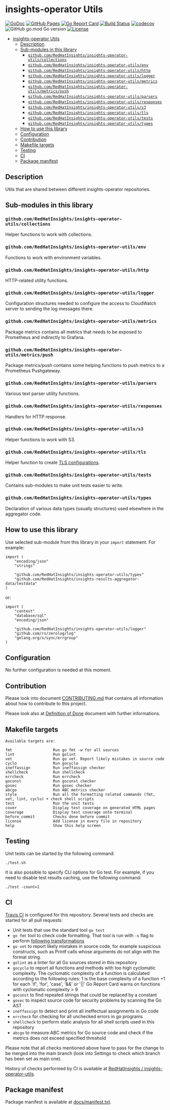 # insights-operator Utils

[![GoDoc](https://godoc.org/github.com/RedHatInsights/insights-operator-utils?status.svg)](https://godoc.org/github.com/RedHatInsights/insights-operator-utils)
[![GitHub Pages](https://img.shields.io/badge/%20-GitHub%20Pages-informational)](https://redhatinsights.github.io/insights-operator-utils/)
[![Go Report Card](https://goreportcard.com/badge/github.com/RedHatInsights/insights-operator-utils)](https://goreportcard.com/report/github.com/RedHatInsights/insights-operator-utils)
[![Build Status](https://travis-ci.org/RedHatInsights/insights-operator-utils.svg?branch=master)](https://travis-ci.org/RedHatInsights/insights-operator-utils)
[![codecov](https://codecov.io/gh/RedHatInsights/insights-operator-utils/branch/master/graph/badge.svg)](https://codecov.io/gh/RedHatInsights/insights-operator-utils)
![GitHub go.mod Go version](https://img.shields.io/github/go-mod/go-version/RedHatInsights/insights-operator-utils)
[![License](https://img.shields.io/badge/license-Apache-blue)](https://github.com/RedHatInsights/insights-operator-utils/blob/master/LICENSE)

<!-- vim-markdown-toc GFM -->

- [insights-operator Utils](#insights-operator-utils)
	- [Description](#description)
	- [Sub-modules in this library](#sub-modules-in-this-library)
		- [`github.com/RedHatInsights/insights-operator-utils/collections`](#githubcomredhatinsightsinsights-operator-utilscollections)
		- [`github.com/RedHatInsights/insights-operator-utils/env`](#githubcomredhatinsightsinsights-operator-utilsenv)
		- [`github.com/RedHatInsights/insights-operator-utils/http`](#githubcomredhatinsightsinsights-operator-utilshttp)
		- [`github.com/RedHatInsights/insights-operator-utils/logger`](#githubcomredhatinsightsinsights-operator-utilslogger)
		- [`github.com/RedHatInsights/insights-operator-utils/metrics`](#githubcomredhatinsightsinsights-operator-utilsmetrics)
		- [`github.com/RedHatInsights/insights-operator-utils/metrics/push`](#githubcomredhatinsightsinsights-operator-utilsmetricspush)
		- [`github.com/RedHatInsights/insights-operator-utils/parsers`](#githubcomredhatinsightsinsights-operator-utilsparsers)
		- [`github.com/RedHatInsights/insights-operator-utils/responses`](#githubcomredhatinsightsinsights-operator-utilsresponses)
		- [`github.com/RedHatInsights/insights-operator-utils/s3`](#githubcomredhatinsightsinsights-operator-utilss3)
		- [`github.com/RedHatInsights/insights-operator-utils/tls`](#githubcomredhatinsightsinsights-operator-utilstls)
		- [`github.com/RedHatInsights/insights-operator-utils/tests`](#githubcomredhatinsightsinsights-operator-utilstests)
		- [`github.com/RedHatInsights/insights-operator-utils/types`](#githubcomredhatinsightsinsights-operator-utilstypes)
	- [How to use this library](#how-to-use-this-library)
	- [Configuration](#configuration)
	- [Contribution](#contribution)
	- [Makefile targets](#makefile-targets)
	- [Testing](#testing)
	- [CI](#ci)
	- [Package manifest](#package-manifest)

<!-- vim-markdown-toc -->

## Description

Utils that are shared between different insights-operator repositories.

## Sub-modules in this library

### `github.com/RedHatInsights/insights-operator-utils/collections`

Helper functions to work with collections.

### `github.com/RedHatInsights/insights-operator-utils/env`

Functions to work with environment variables.

### `github.com/RedHatInsights/insights-operator-utils/http`

HTTP-related utility functions.

### `github.com/RedHatInsights/insights-operator-utils/logger`

Configuration structures needed to configure the access to CloudWatch server to sending the log messages there.

### `github.com/RedHatInsights/insights-operator-utils/metrics`

Package metrics contains all metrics that needs to be exposed to Prometheus and indirectly to Grafana.

### `github.com/RedHatInsights/insights-operator-utils/metrics/push`

Package metrics/push contains some helping functions to push metrics to a Prometheus Pushgateway.

### `github.com/RedHatInsights/insights-operator-utils/parsers`

Various text parser utility functions.

### `github.com/RedHatInsights/insights-operator-utils/responses`

Handlers for HTTP response.

### `github.com/RedHatInsights/insights-operator-utils/s3`

Helper functions to work with S3.

### `github.com/RedHatInsights/insights-operator-utils/tls`

Helper function to create [TLS configurations](https://pkg.go.dev/crypto/tls#Config).

### `github.com/RedHatInsights/insights-operator-utils/tests`

Contains sub-modules to make unit tests easier to write.

### `github.com/RedHatInsights/insights-operator-utils/types`

Declaration of various data types (usually structures) used elsewhere in the aggregator code.



## How to use this library

Use selected sub-module from this library in your `import` statement. For example:

```
import (
	"encoding/json"
	"strings"

	"github.com/RedHatInsights/insights-operator-utils/types"
	"github.com/RedHatInsights/insights-results-aggregator-data/testdata"
)
```

or:

```
import (
	"context"
	"database/sql"
	"encoding/json"

	"github.com/RedHatInsights/insights-operator-utils/logger"
	"github.com/rs/zerolog/log"
	"golang.org/x/sync/errgroup"
)
```

## Configuration

No further configuration is needed at this moment.

## Contribution

Please look into document [CONTRIBUTING.md](CONTRIBUTING.md) that contains all information about how to contribute to this project.

Please look also at [Definition of Done](DoD.md) document with further informations.


## Makefile targets

```
Available targets are:

fmt                  Run go fmt -w for all sources
lint                 Run golint
vet                  Run go vet. Report likely mistakes in source code
cyclo                Run gocyclo
ineffassign          Run ineffassign checker
shellcheck           Run shellcheck
errcheck             Run errcheck
goconst              Run goconst checker
gosec                Run gosec checker
abcgo                Run ABC metrics checker
style                Run all the formatting related commands (fmt, vet, lint, cyclo) + check shell scripts
test                 Run the unit tests
cover                Display test coverage on generated HTML pages
coverage             Display test coverage onto terminal
before_commit        Checks done before commit
license              Add license in every file in repository
help                 Show this help screen
```

## Testing

Unit tests can be started by the following command:

```
./test.sh
```

It is also possible to specify CLI options for Go test. For example, if you need to disable test results caching, use the following command:

```
./test -count=1
```

## CI

[Travis CI](https://travis-ci.com/) is configured for this repository. Several tests and checks are started for all pull requests:

* Unit tests that use the standard tool `go test`
* `go fmt` tool to check code formatting. That tool is run with `-s` flag to perform [following transformations](https://golang.org/cmd/gofmt/#hdr-The_simplify_command)
* `go vet` to report likely mistakes in source code, for example suspicious constructs, such as Printf calls whose arguments do not align with the format string.
* `golint` as a linter for all Go sources stored in this repository
* `gocyclo` to report all functions and methods with too high cyclomatic complexity. The cyclomatic complexity of a function is calculated according to the following rules: 1 is the base complexity of a function +1 for each 'if', 'for', 'case', '&&' or '||' Go Report Card warns on functions with cyclomatic complexity > 9
* `goconst` to find repeated strings that could be replaced by a constant
* `gosec` to inspect source code for security problems by scanning the Go AST
* `ineffassign` to detect and print all ineffectual assignments in Go code
* `errcheck` for checking for all unchecked errors in go programs
* `shellcheck` to perform static analysis for all shell scripts used in this repository
* `abcgo` to measure ABC metrics for Go source code and check if the metrics does not exceed specified threshold

Please note that all checks mentioned above have to pass for the change to be merged into the main branch (look into Settings to check which branch has been set as main one).

History of checks performed by CI is available at [RedHatInsights / insights-operator-utils](https://travis-ci.org/RedHatInsights/insights-operator-utils).

## Package manifest

Package manifest is available at [docs/manifest.txt](docs/manifest.txt).

